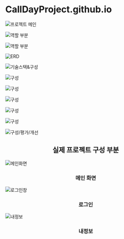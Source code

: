 # CallDayProject.github.io

![프로젝트 메인](/ppt/프로젝트%20메인.JPG "메인 화면")

![역할 부분](/ppt/역할.JPG "역할")

![역할 부분](/ppt/역할2.JPG "역할")

![ERD](/ppt/ERD.JPG "ERD")

![기술스택&구성](/ppt/기술스택%20및%20구성소개.JPG "기술스택&구성")

![구성](/ppt/구성%20소개%202.JPG "구성")

![구성](/ppt/구성%20소개%203.JPG "구성")

![구성](/ppt/구성%20소개%204.JPG "구성")

![구성](/ppt/구성%20소개%205.JPG "구성")

![구성](/ppt/구성%20소개%206.JPG "구성")

![구성/평가/개선](/ppt/구성%20소개%20끝%20평가%20및%20개선.JPG "구성/평가/개선")

<div align="center">

  <h2>실제 프로젝트 구성 부분</h2>

</div>

![메인화면](/capture/메인화면.JPG "메인화면")
<div align="center">

  <h3>메인 화면</h3>

</div>

![로그인창](/capture/로그인창.jpg "로그인창")
<div align="center">

  <h3>로그인</h3>

</div>

![내정보](/capture/내정보페이지.jpg "내정보")
<div align="center">

  <h3>내정보</h3>

</div>
